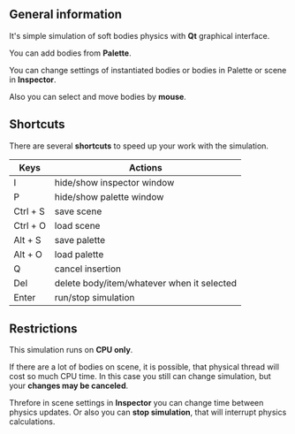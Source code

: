 ## General information

It's simple simulation of soft bodies physics with **Qt** graphical interface.

You can add bodies from **Palette**. 

You can change settings of instantiated bodies or bodies in Palette or scene in **Inspector**.

Also you can select and move bodies by **mouse**.

## Shortcuts

There are several **shortcuts** to speed up your work with the simulation.

| Keys  | Actions |
|-------|---------|
I | hide/show inspector window
P | hide/show palette window
Ctrl + S | save scene
Ctrl + O | load scene
Alt + S | save palette
Alt + O | load palette
Q | cancel insertion
Del | delete body/item/whatever when it selected
Enter | run/stop simulation

## Restrictions

This simulation runs on **CPU only**.

If there are a lot of bodies on scene, it is possible,
that physical thread will cost so much CPU time. 
In this case you still can change simulation,
but your **changes may be canceled**.

Threfore in scene settings in **Inspector** you can change time between physics updates.
Or also you can **stop simulation**, that will interrupt physics calculations.